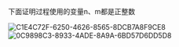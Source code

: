 
下面证明过程使用的变量n、m都是正整数

![C1E4C72F-6250-4626-8565-8DCB7A8F9CE8](https://user-images.githubusercontent.com/121736407/215282510-329bf308-742a-4126-a96b-6f228988ec07.jpeg)
![0C9898C3-8933-4ADE-8A9A-6BD57D6DD5D8](https://user-images.githubusercontent.com/121736407/215282518-ada7a06e-8994-485a-936d-ca2341245f2e.jpeg)

